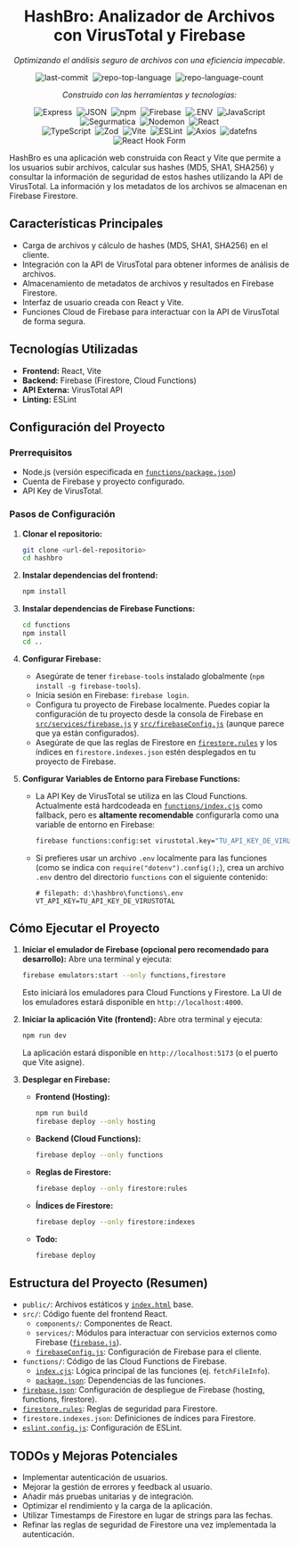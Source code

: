<div align="center">

# HashBro: Analizador de Archivos con VirusTotal y Firebase

*Optimizando el análisis seguro de archivos con una eficiencia impecable.*

<img alt="last-commit" src="https://img.shields.io/github/last-commit/Gothan15/Hash?style=flat&logo=git&logoColor=white&color=0080ff" class="inline-block mx-1" style="margin: 0px 2px;">
<img alt="repo-top-language" src="https://img.shields.io/github/languages/top/Gothan15/Hash?style=flat&color=0080ff" class="inline-block mx-1" style="margin: 0px 2px;">
<img alt="repo-language-count" src="https://img.shields.io/github/languages/count/Gothan15/Hash?style=flat&color=0080ff" class="inline-block mx-1" style="margin: 0px 2px;">

<p><em>Construido con las herramientas y tecnologías:</em></p>

<img alt="Express" src="https://img.shields.io/badge/Express-000000.svg?style=flat&logo=Express&logoColor=white" class="inline-block mx-1" style="margin: 0px 2px;">
<img alt="JSON" src="https://img.shields.io/badge/JSON-000000.svg?style=flat&logo=JSON&logoColor=white" class="inline-block mx-1" style="margin: 0px 2px;">
<img alt="npm" src="https://img.shields.io/badge/npm-CB3837.svg?style=flat&logo=npm&logoColor=white" class="inline-block mx-1" style="margin: 0px 2px;">
<img alt="Firebase" src="https://img.shields.io/badge/Firebase-DD2C00.svg?style=flat&logo=Firebase&logoColor=white" class="inline-block mx-1" style="margin: 0px 2px;">
<img alt=".ENV" src="https://img.shields.io/badge/.ENV-ECD53F.svg?style=flat&logo=dotenv&logoColor=black" class="inline-block mx-1" style="margin: 0px 2px;">
<img alt="JavaScript" src="https://img.shields.io/badge/JavaScript-F7DF1E.svg?style=flat&logo=JavaScript&logoColor=black" class="inline-block mx-1" style="margin: 0px 2px;">
<img alt="Segurmatica" src="https://img.shields.io/badge/Segurmatica-008000.svg?style=flat&logoColor=white" class="inline-block mx-1" style="margin: 0px 2px;">
<img alt="Nodemon" src="https://img.shields.io/badge/Nodemon-76D04B.svg?style=flat&logo=Nodemon&logoColor=white" class="inline-block mx-1" style="margin: 0px 2px;">
<img alt="React" src="https://img.shields.io/badge/React-61DAFB.svg?style=flat&logo=React&logoColor=black" class="inline-block mx-1" style="margin: 0px 2px;">

<br>

<img alt="TypeScript" src="https://img.shields.io/badge/TypeScript-3178C6.svg?style=flat&logo=TypeScript&logoColor=white" class="inline-block mx-1" style="margin: 0px 2px;">
<img alt="Zod" src="https://img.shields.io/badge/Zod-3E67B1.svg?style=flat&logo=Zod&logoColor=white" class="inline-block mx-1" style="margin: 0px 2px;">
<img alt="Vite" src="https://img.shields.io/badge/Vite-646CFF.svg?style=flat&logo=Vite&logoColor=white" class="inline-block mx-1" style="margin: 0px 2px;">
<img alt="ESLint" src="https://img.shields.io/badge/ESLint-4B32C3.svg?style=flat&logo=ESLint&logoColor=white" class="inline-block mx-1" style="margin: 0px 2px;">
<img alt="Axios" src="https://img.shields.io/badge/Axios-5A29E4.svg?style=flat&logo=Axios&logoColor=white" class="inline-block mx-1" style="margin: 0px 2px;">
<img alt="datefns" src="https://img.shields.io/badge/datefns-770C56.svg?style=flat&logo=date-fns&logoColor=white" class="inline-block mx-1" style="margin: 0px 2px;">
<img alt="React Hook Form" src="https://img.shields.io/badge/React%20Hook%20Form-EC5990.svg?style=flat&logo=React-Hook-Form&logoColor=white" class="inline-block mx-1" style="margin: 0px 2px;">

</div>


HashBro es una aplicación web construida con React y Vite que permite a los usuarios subir archivos, calcular sus hashes (MD5, SHA1, SHA256) y consultar la información de seguridad de estos hashes utilizando la API de VirusTotal. La información y los metadatos de los archivos se almacenan en Firebase Firestore.

## Características Principales

- Carga de archivos y cálculo de hashes (MD5, SHA1, SHA256) en el cliente.
- Integración con la API de VirusTotal para obtener informes de análisis de archivos.
- Almacenamiento de metadatos de archivos y resultados en Firebase Firestore.
- Interfaz de usuario creada con React y Vite.
- Funciones Cloud de Firebase para interactuar con la API de VirusTotal de forma segura.

## Tecnologías Utilizadas

- **Frontend:** React, Vite
- **Backend:** Firebase (Firestore, Cloud Functions)
- **API Externa:** VirusTotal API
- **Linting:** ESLint

## Configuración del Proyecto

### Prerrequisitos

- Node.js (versión especificada en [`functions/package.json`](d:\hashbro\functions\package.json))
- Cuenta de Firebase y proyecto configurado.
- API Key de VirusTotal.

### Pasos de Configuración

1.  **Clonar el repositorio:**

    ```bash
    git clone <url-del-repositorio>
    cd hashbro
    ```

2.  **Instalar dependencias del frontend:**

    ```bash
    npm install
    ```

3.  **Instalar dependencias de Firebase Functions:**

    ```bash
    cd functions
    npm install
    cd ..
    ```

4.  **Configurar Firebase:**

    - Asegúrate de tener `firebase-tools` instalado globalmente (`npm install -g firebase-tools`).
    - Inicia sesión en Firebase: `firebase login`.
    - Configura tu proyecto de Firebase localmente. Puedes copiar la configuración de tu proyecto desde la consola de Firebase en [`src/services/firebase.js`](d:\hashbro\src\services\firebase.js) y [`src/firebaseConfig.js`](d:\hashbro\src\firebaseConfig.js) (aunque parece que ya están configurados).
    - Asegúrate de que las reglas de Firestore en [`firestore.rules`](d:\hashbro\firestore.rules) y los índices en `firestore.indexes.json` estén desplegados en tu proyecto de Firebase.

5.  **Configurar Variables de Entorno para Firebase Functions:**
    - La API Key de VirusTotal se utiliza en las Cloud Functions. Actualmente está hardcodeada en [`functions/index.cjs`](d:\hashbro\functions\index.cjs) como fallback, pero es **altamente recomendable** configurarla como una variable de entorno en Firebase:
      ```bash
      firebase functions:config:set virustotal.key="TU_API_KEY_DE_VIRUSTOTAL"
      ```
    - Si prefieres usar un archivo `.env` localmente para las funciones (como se indica con `require("dotenv").config();`), crea un archivo `.env` dentro del directorio `functions` con el siguiente contenido:
      ```
      # filepath: d:\hashbro\functions\.env
      VT_API_KEY=TU_API_KEY_DE_VIRUSTOTAL
      ```

## Cómo Ejecutar el Proyecto

1.  **Iniciar el emulador de Firebase (opcional pero recomendado para desarrollo):**
    Abre una terminal y ejecuta:

    ```bash
    firebase emulators:start --only functions,firestore
    ```

    Esto iniciará los emuladores para Cloud Functions y Firestore. La UI de los emuladores estará disponible en `http://localhost:4000`.

2.  **Iniciar la aplicación Vite (frontend):**
    Abre otra terminal y ejecuta:

    ```bash
    npm run dev
    ```

    La aplicación estará disponible en `http://localhost:5173` (o el puerto que Vite asigne).

3.  **Desplegar en Firebase:**
    - **Frontend (Hosting):**
      ```bash
      npm run build
      firebase deploy --only hosting
      ```
    - **Backend (Cloud Functions):**
      ```bash
      firebase deploy --only functions
      ```
    - **Reglas de Firestore:**
      ```bash
      firebase deploy --only firestore:rules
      ```
    - **Índices de Firestore:**
      ```bash
      firebase deploy --only firestore:indexes
      ```
    - **Todo:**
      ```bash
      firebase deploy
      ```

## Estructura del Proyecto (Resumen)

- `public/`: Archivos estáticos y [`index.html`](d:\hashbro\public\index.html) base.
- `src/`: Código fuente del frontend React.
  - `components/`: Componentes de React.
  - `services/`: Módulos para interactuar con servicios externos como Firebase ([`firebase.js`](d:\hashbro\src\services\firebase.js)).
  - [`firebaseConfig.js`](d:\hashbro\src\firebaseConfig.js): Configuración de Firebase para el cliente.
- `functions/`: Código de las Cloud Functions de Firebase.
  - [`index.cjs`](d:\hashbro\functions\index.cjs): Lógica principal de las funciones (ej. `fetchFileInfo`).
  - [`package.json`](d:\hashbro\functions\package.json): Dependencias de las funciones.
- [`firebase.json`](d:\hashbro\firebase.json): Configuración de despliegue de Firebase (hosting, functions, firestore).
- [`firestore.rules`](d:\hashbro\firestore.rules): Reglas de seguridad para Firestore.
- `firestore.indexes.json`: Definiciones de índices para Firestore.
- [`eslint.config.js`](d:\hashbro\eslint.config.js): Configuración de ESLint.

## TODOs y Mejoras Potenciales

- Implementar autenticación de usuarios.
- Mejorar la gestión de errores y feedback al usuario.
- Añadir más pruebas unitarias y de integración.
- Optimizar el rendimiento y la carga de la aplicación.
- Utilizar Timestamps de Firestore en lugar de strings para las fechas.
- Refinar las reglas de seguridad de Firestore una vez implementada la autenticación.

